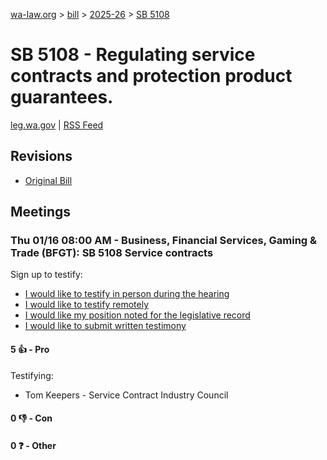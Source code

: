 [wa-law.org](/) > [bill](/bill/) > [2025-26](/bill/2025-26/) > [SB 5108](/bill/2025-26/sb/5108/)

# SB 5108 - Regulating service contracts and protection product guarantees.
[leg.wa.gov](https://app.leg.wa.gov/billsummary?BillNumber=5108&Year=2025&Initiative=false) | [RSS Feed](./rss.xml)

## Revisions
* [Original Bill](1/)

## Meetings
### Thu 01/16 08:00 AM - Business, Financial Services, Gaming & Trade (BFGT): SB 5108 Service contracts
Sign up to testify:
* [I would like to testify in person during the hearing](https://app.leg.wa.gov/csi/Testifier/Add?chamber=House&mId=32363&aId=161408&caId=24715&tId=1)
* [I would like to testify remotely](https://app.leg.wa.gov/csi/Testifier/Add?chamber=House&mId=32363&aId=161408&caId=24715&tId=2)
* [I would like my position noted for the legislative record](https://app.leg.wa.gov/csi/Testifier/Add?chamber=House&mId=32363&aId=161408&caId=24715&tId=3)
* [I would like to submit written testimony](https://app.leg.wa.gov/csi/Testifier/Add?chamber=House&mId=32363&aId=161408&caId=24715&tId=4)

#### 5 👍 - Pro
Testifying:
* Tom Keepers - Service Contract Industry Council

#### 0 👎 - Con

#### 0 ❓ - Other
